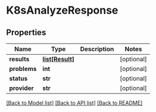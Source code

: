 # K8sAnalyzeResponse

## Properties
Name | Type | Description | Notes
------------ | ------------- | ------------- | -------------
**results** | [**list[Result]**](Result.md) |  | [optional] 
**problems** | **int** |  | [optional] 
**status** | **str** |  | [optional] 
**provider** | **str** |  | [optional] 

[[Back to Model list]](../README.md#documentation-for-models) [[Back to API list]](../README.md#documentation-for-api-endpoints) [[Back to README]](../README.md)

